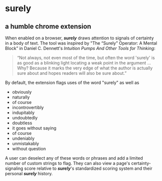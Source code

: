 # surely
## a humble chrome extension 

When enabled on a browser, ***surely*** draws attention to signals of certainty in a body of text.
The tool was inspired by "The “Surely” Operator: A Mental Block” in Daniel C. Dennett's *Intuition Pumps And Other Tools for Thinking*:

> “Not always, not even most of the time, but often the word 'surely' is as good as a blinking light locating a weak point in the argument ... Why? Because it marks the very edge of what the author is actually sure about and hopes readers will also be sure about.”

By default, the extension flags uses of the word "surely" as well as
- obviously
- naturally
- of course
- incontrovertibly
- indupitably
- undoubtedly
- doubtless
- it goes without saying
- of course
- undeniably
- unmistakably
- without question

A user can deselect any of these words or phrases and add a limited number of custom strings to flag. They can also view a page's certainty-signaling score relative to ***surely***'s standardized scoring system and their personal ***surely*** history.



